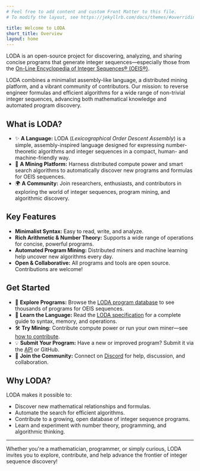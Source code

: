 ```yaml
---
# Feel free to add content and custom Front Matter to this file.
# To modify the layout, see https://jekyllrb.com/docs/themes/#overriding-theme-defaults

title: Welcome to LODA
short_title: Overview
layout: home
---
```


LODA is an open-source project for discovering, analyzing, and sharing concise programs that generate integer sequences—especially those from the [On-Line Encyclopedia of Integer Sequences® (OEIS®)](https://oeis.org/).

LODA combines a minimalist assembly-like language, a distributed mining platform, and a vibrant community of contributors. Our mission: to reverse engineer formulas and efficient algorithms for a wide range of non-trivial integer sequences, advancing both mathematical knowledge and automated program discovery.

## What is LODA?

- ✨ **A Language:** LODA (_Lexicographical Order Descent Assembly_) is a simple, assembly-inspired language designed for expressing number-theoretic algorithms and integer sequences in a compact, human- and machine-friendly way.
- 🤖 **A Mining Platform:** Harness distributed compute power and smart search algorithms to automatically discover new programs and formulas for OEIS sequences.
- 🌍 **A Community:** Join researchers, enthusiasts, and contributors in exploring the world of integer sequences, program mining, and algorithmic discovery.

## Key Features

- **Minimalist Syntax:** Easy to read, write, and analyze.
- **Rich Arithmetic & Number Theory:** Supports a wide range of operations for concise, powerful programs.
- **Automated Program Mining:** Distributed miners and machine learning help uncover new algorithms every day.
- **Open & Collaborative:** All programs and tools are open source. Contributions are welcome!

## Get Started

- 🔎 **Explore Programs:** Browse the [LODA program database](https://programs.loda-lang.org/) to see thousands of programs for OEIS sequences.
- 📖 **Learn the Language:** Read the [LODA specification](/spec) for a complete guide to syntax, memory, and operations.
- 🛠️ **Try Mining:** Contribute compute power or run your own miner—see [how to contribute](/contributing).
- 💡 **Submit Your Program:** Have a new or improved program? Submit it via the [API](https://api.loda-lang.org/v2/openapi) or GitHub.
- 💬 **Join the Community:** Connect on [Discord](https://loda-lang.org/discord) for help, discussion, and collaboration.

## Why LODA?

LODA makes it possible to:

- Discover new mathematical relationships and formulas.
- Automate the search for efficient algorithms.
- Contribute to a growing, open database of integer sequence programs.
- Learn and experiment with number theory, programming, and algorithmic thinking.

---

Whether you're a mathematician, programmer, or simply curious, LODA invites you to explore, contribute, and help advance the frontier of integer sequence discovery!

